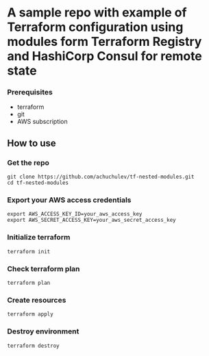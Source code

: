 # A sample repo with example of Terraform configuration using modules form Terraform Registry and HashiCorp Consul for remote state

### Prerequisites

- terraform
- git
- AWS subscription

## How to use

### Get the repo

```
git clone https://github.com/achuchulev/tf-nested-modules.git
cd tf-nested-modules
```

### Export your AWS access credentials

```
export AWS_ACCESS_KEY_ID=your_aws_access_key
export AWS_SECRET_ACCESS_KEY=your_aws_secret_access_key
```

### Initialize terraform

```
terraform init
```

### Check terraform plan

```
terraform plan
```

### Create resources

```
terraform apply
```

### Destroy environment

```
terraform destroy
```
